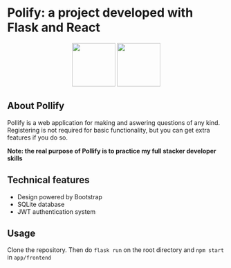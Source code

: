 # Polify: a project developed with Flask and React
<p align=center><image src="./flask.png" height="100px" />                                                                                                          <image src="./react.png" height="100px" /></p>

## About Pollify

Pollify is a web application for making and aswering questions of any kind. Registering is not required for basic functionality, 
but you can get extra features if you do so.

**Note: the real purpose of Pollify is to practice my full stacker developer skills**

## Technical features

* Design powered by Bootstrap
* SQLite database
* JWT authentication system

## Usage

Clone the repository. Then do `flask run` on the root directory and `npm start` in `app/frontend`
